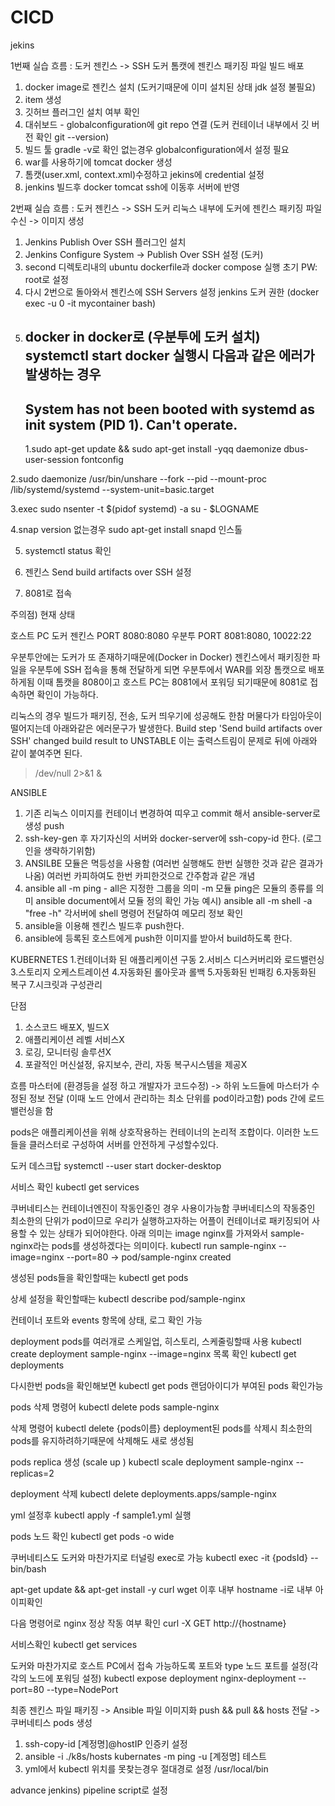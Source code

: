 # CICD

jekins

1번째 실습
흐름 : 도커 젠킨스 -> SSH 도커 톰캣에 젠킨스 패키징 파일 빌드 배포

1. docker image로 젠킨스 설치 (도커기때문에 이미 설치된 상태 jdk 설정 불필요)
2. item 생성
3. 깃허브 플러그인 설치 여부 확인
4. 대쉬보드 - globalconfiguration에 git repo 연결 (도커 컨테이너 내부에서 깃 버전 확인 git --version)
5. 빌드 툴 gradle -v로 확인 없는경우 globalconfiguration에서 설정 필요
6. war를 사용하기에 tomcat docker 생성
7. 톰캣(user.xml, context.xml)수정하고 jekins에 credential 설정
8. jenkins 빌드후 docker tomcat ssh에 이동후 서버에 반영

2번째 실습
흐름 : 도커 젠킨스 -> SSH 도커 리눅스 내부에 도커에 젠킨스 패키징 파일 수신 -> 이미지 생성

1. Jenkins Publish Over SSH 플러그인 설치
2. Jenkins Configure System -> Publish Over SSH 설정 (도커)
3. second 디렉토리내의 ubuntu dockerfile과 docker compose 실행 초기 PW: root로 설정
4. 다시 2번으로 돌아와서 젠킨스에 SSH Servers 설정
   jenkins 도커 권한 (docker exec -u 0 -it mycontainer bash)
5. docker in docker로 (우분투에 도커 설치)
   systemctl start docker 실행시 다음과 같은 에러가 발생하는 경우
   --
   System has not been booted with systemd as init system (PID 1). Can't operate.
   --
   1.sudo apt-get update && sudo apt-get install -yqq daemonize dbus-user-session fontconfig

2.sudo daemonize /usr/bin/unshare --fork --pid --mount-proc /lib/systemd/systemd --system-unit=basic.target

3.exec sudo nsenter -t $(pidof systemd) -a su - $LOGNAME

4.snap version 없는경우 sudo apt-get install snapd 인스톨

5. systemctl status 확인

6. 젠킨스 Send build artifacts over SSH 설정

7. 8081로 접속

주의점)
현재 상태

호스트 PC 도커
젠킨스 PORT 8080:8080
우분투 PORT 8081:8080, 10022:22

우분투안에는 도커가 또 존재하기때문에(Docker in Docker) 젠킨스에서 패키징한 파일을 우분투에 SSH 접속을 통해 전달하게 되면 우분투에서 WAR를 외장 톰캣으로 배포하게됨 이때 톰캣을 8080이고 호스트 PC는 8081에서 포워딩 되기때문에 8081로 접속하면 확인이 가능하다.

리눅스의 경우 빌드가 패키징, 전송, 도커 띄우기에 성공해도
한참 머물다가 타임아웃이 떨어지는데 아래와같은 에러문구가 발생한다.
Build step 'Send build artifacts over SSH' changed build result to UNSTABLE
이는 출력스트림이 문제로 뒤에 아래와 같이 붙여주면 된다.

> /dev/null 2>&1 &

<!-- docker exec -itu 0 docker-server /bin/bash  -->
<!-- -u 0 이 루트 권한으로 접속하는 명령어 -->
<!-- 원격 접속하기 위한 툴 -->
<!-- apt-get install net-tools vim openssh-server -->
<!-- vim /etc/ssh/sshd_config 에서 PermitRootLogin Yes로 설정-->
<!-- service ssh start -->
<!-- systemctl status sshd active인지 확인 -->

<!-- WARNING: REMOTE HOST IDENTIFICATION HAS CHANGED 오류시 -->
<!-- 기존에 해당 포트로 접속한 ssh 동일 서버가 있어서 해당인증으로 접속하려다가 에러가 발생하는것 인증 정보 삭제후 재 로그인 필요 -->

ANSIBLE

1. 기존 리눅스 이미지를 컨테이너 변경하여 띠우고 commit 해서 ansible-server로 생성 push
2. ssh-key-gen 후 자기자신의 서버와 docker-server에 ssh-copy-id 한다. (로그인을 생략하기위함)
3. ANSILBE 모듈은 멱등성을 사용함 (여러번 실행해도 한번 실행한 것과 같은 결과가 나옴) 여러번 카피하여도 한번 카피한것으로 간주함과 같은 개념
4. ansible all -m ping - all은 지정한 그룹을 의미 -m 모듈 ping은 모듈의 종류를 의미 ansible document에서 모듈 정의 확인 가능
   예시) ansible all -m shell -a "free -h"
   각서버에 shell 명령어 전달하여 메모리 정보 확인
5. ansible을 이용해 젠킨스 빌드후 push한다.
6. ansible에 등록된 호스트에게 push한 이미지를 받아서 build하도록 한다.

KUBERNETES 1.컨테이너화 된 애플리케이션 구동 2.서비스 디스커버리와 로드밸런싱 3.스토리지 오케스트레이션 4.자동화된 롤아웃과 롤백 5.자동화된 빈패킹 6.자동화된 복구 7.시크릿과 구성관리

단점

1. 소스코드 배포X, 빌드X
2. 애플리케이션 레벨 서비스X
3. 로깅, 모니터링 솔루션X
4. 포괄적인 머신설정, 유지보수, 관리, 자동 복구시스템을 제공X

흐름
마스터에 (환경등을 설정 하고 개발자가 코드수정) -> 하위 노드들에 마스터가 수정된 정보 전달 (이때 노드 안에서 관리하는 최소 단위를 pod이라고함) pods 간에 로드밸런싱을 함

pods은 애플리케이션을 위해 상호작용하는 컨테이너의 논리적 조합이다. 이러한 노드들을 클러스터로 구성하여 서버를 안전하게 구성할수있다.

도커 데스크탑
systemctl --user start docker-desktop

서비스 확인
kubectl get services

쿠버네티스는 컨테이너엔진이 작동인중인 경우 사용이가능함
쿠버네티스의 작동중인 최소한의 단위가 pod이므로 우리가 실행하고자하는 어플이 컨테이너로 패키징되어 사용할 수 있는 상태가 되어야한다.
아래 의미는 image nginx를 가져와서 sample-nginx라는 pods를 생성하겠다는 의미이다.
kubectl run sample-nginx --image=nginx --port=80
-> pod/sample-nginx created

생성된 pods들을 확인할때는 kubectl get pods

상세 설정을 확인할때는 kubectl describe pod/sample-nginx

컨테이너 포트와 events 항목에 상태, 로그 확인 가능

deployment pods를 여러개로 스케일업, 히스토리, 스케줄링할때 사용
kubectl create deployment sample-nginx --image=nginx
목록 확인
kubectl get deployments

다시한번 pods을 확인해보면
kubectl get pods
랜덤아이디가 부여된 pods 확인가능

pods 삭제 명령어
kubectl delete pods sample-nginx

삭제 명령어
kubectl delete {pods이름}
deployment된 pods를 삭제시 최소한의 pods를 유지하려하기때문에 삭제해도 새로 생성됨

pods replica 생성 (scale up )
kubectl scale deployment sample-nginx --replicas=2

deployment 삭제
kubectl delete deployments.apps/sample-nginx

yml 설정후 kubectl apply -f sample1.yml 실행

pods 노드 확인
kubectl get pods -o wide

쿠버네티스도 도커와 마찬가지로 터널링 exec로 가능
kubectl exec -it {podsId} -- bin/bash

apt-get update && apt-get install -y curl wget 이후
내부 hostname -i로 내부 아이피확인

다음 명령어로 nginx 정상 작동 여부 확인
curl -X GET http://{hostname}

서비스확인
kubectl get services

도커와 마찬가지로 호스트 PC에서 접속 가능하도록 포트와 type 노드 포트를 설정(각각의 노드에 포워딩 설정)
kubectl expose deployment nginx-deployment --port=80 --type=NodePort

최종
젠킨스 파일 패키징 -> Ansible 파일 이미지화 push && pull && hosts 전달 -> 쿠버네티스 pods 생성

1. ssh-copy-id [계정명]@hostIP 인증키 설정
2. ansible -i ./k8s/hosts kubernates -m ping -u [계정명] 테스트
3. yml에서 kubectl 위치를 못찾는경우 절대경로 설정 /usr/local/bin

advance jenkins)
pipeline script로 설정
